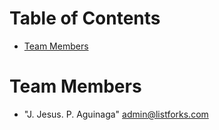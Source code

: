 # Table of Contents
* [Team Members](#team-members)

# <a name="team-members"></a>Team Members
* "J. Jesus. P. Aguinaga" <admin@listforks.com>
